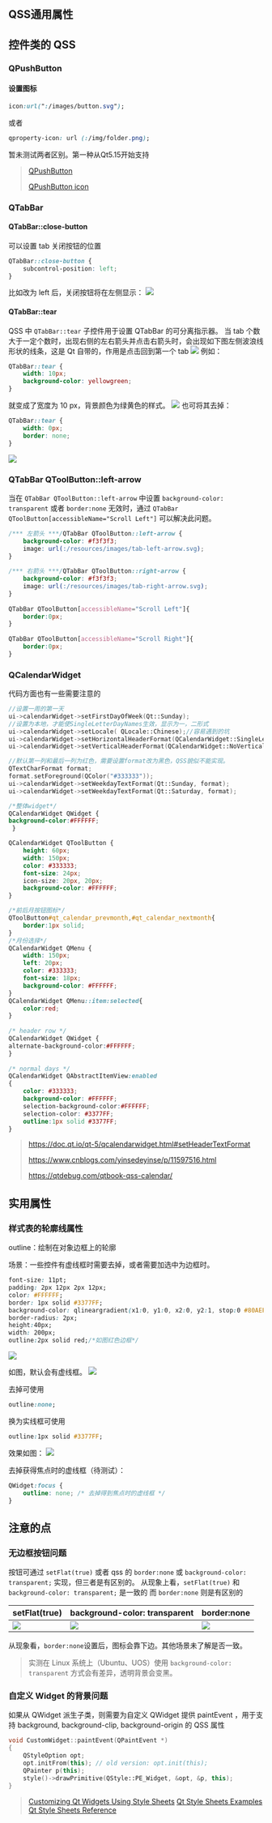 
## QSS通用属性

## 控件类的 QSS
### QPushButton
#### 设置图标
```css
icon:url(":/images/button.svg");
```
或者
```css
qproperty-icon: url (:/img/folder.png);
```

暂未测试两者区别。第一种从Qt5.15开始支持

> [QPushButton](https://doc.qt.io/qt-5/qpushbutton.html)
>
> [QPushButton icon](https://doc.qt.io/qt-5/stylesheet-reference.html#icon-prop)

### QTabBar
#### QTabBar::close-button
可以设置 tab 关闭按钮的位置
```css
QTabBar::close-button {
    subcontrol-position: left;
}
```
比如改为 left 后，关闭按钮将在左侧显示：
![](Qt.assets/Pasted%20image%2020230817114341.png)
#### QTabBar::tear
QSS 中 `QTabBar::tear` 子控件用于设置 QTabBar 的可分离指示器。
当 tab 个数大于一定个数时，出现右侧的左右箭头并点击右箭头时，会出现如下图左侧波浪线形状的线条，这是 Qt 自带的，作用是点击回到第一个 tab
![](Qt.assets/Pasted%20image%2020230817113018.png)
例如：
```css
QTabBar::tear {
    width: 10px;
    background-color: yellowgreen;
}
```
就变成了宽度为 10 px，背景颜色为绿黄色的样式。
![](Qt.assets/Pasted%20image%2020230817113408.png)
也可将其去掉：
```css
QTabBar::tear {
    width: 0px; 
    border: none;
}
```
![](Qt.assets/Pasted%20image%2020230817113637.png)

### QTabBar QToolButton::left-arrow
当在 `QTabBar QToolButton::left-arrow` 中设置 `background-color: transparent` 或者 ` border:none ` 无效时，通过 `QTabBar QToolButton[accessibleName="Scroll Left"]` 可以解决此问题。
```css
/*** 左箭头 ***/QTabBar QToolButton::left-arrow {  
    background-color: #f3f3f3;  
    image: url(:/resources/images/tab-left-arrow.svg);  
}  
  
/*** 右箭头 ***/QTabBar QToolButton::right-arrow {  
    background-color: #f3f3f3;  
    image: url(:/resources/images/tab-right-arrow.svg);  
}  
  
QTabBar QToolButton[accessibleName="Scroll Left"]{  
    border:0px;  
}  
  
QTabBar QToolButton[accessibleName="Scroll Right"]{  
    border:0px;  
}
```

### QCalendarWidget

代码方面也有一些需要注意的

```cpp
//设置一周的第一天
ui->calendarWidget->setFirstDayOfWeek(Qt::Sunday);
//设置为本地，才能使SingleLetterDayNames生效，显示为一，二形式
ui->calendarWidget->setLocale( QLocale::Chinese);//容易遇到的坑
ui->calendarWidget->setHorizontalHeaderFormat(QCalendarWidget::SingleLetterDayNames);
ui->calendarWidget->setVerticalHeaderFormat(QCalendarWidget::NoVerticalHeader);

//默认第一列和最后一列为红色，需要设置format改为黑色，QSS貌似不能实现。
QTextCharFormat format;
format.setForeground(QColor("#333333"));
ui->calendarWidget->setWeekdayTextFormat(Qt::Sunday, format);
ui->calendarWidget->setWeekdayTextFormat(Qt::Saturday, format);
```



```css
/*整体widget*/
QCalendarWidget QWidget { 
background-color:#FFFFFF;
 }

QCalendarWidget QToolButton {
    height: 60px;
    width: 150px;
    color: #333333;
    font-size: 24px;
    icon-size: 20px, 20px;
    background-color: #FFFFFF;
}

/*前后月按钮图标*/
QToolButton#qt_calendar_prevmonth,#qt_calendar_nextmonth{
	border:1px solid;
}
/*月份选择*/
QCalendarWidget QMenu {
    width: 150px;
    left: 20px;
    color: #333333;
    font-size: 18px;
    background-color: #FFFFFF;
}
QCalendarWidget QMenu::item:selected{
	color:red;
}
  
/* header row */
QCalendarWidget QWidget { 
alternate-background-color:#FFFFFF; 
}
  
/* normal days */
QCalendarWidget QAbstractItemView:enabled
{
    color: #333333; 
    background-color: #FFFFFF; 
    selection-background-color:#FFFFFF;
    selection-color: #3377FF;
	outline:1px solid #3377FF;
}
```

> https://doc.qt.io/qt-5/qcalendarwidget.html#setHeaderTextFormat
>
> https://www.cnblogs.com/yinsedeyinse/p/11597516.html
>
> https://qtdebug.com/qtbook-qss-calendar/

## 实用属性

### 样式表的轮廓线属性
outline：绘制在对象边框上的轮廓

场景：一些控件有虚线框时需要去掉，或者需要加选中为边框时。

```css
font-size: 11pt;
padding: 2px 12px 2px 12px;
color: #FFFFFF;
border: 1px solid #3377FF;
background-color: qlineargradient(x1:0, y1:0, x2:0, y2:1, stop:0 #80AEFF, stop:1 #3377FF);
border-radius: 2px;
height:40px;
width: 200px;
outline:2px solid red;/*如图红色边框*/
```

![](Qt.assets/Pasted%20image%2020220929105403.png)

如图，默认会有虚线框。
![](Qt.assets/Pasted%20image%2020220929112102.png)

去掉可使用
```css
outline:none;
```

换为实线框可使用
```css
outline:1px solid #3377FF;
```
效果如图：
![](Qt.assets/Pasted%20image%2020220929112229.png)

去掉获得焦点时的虚线框（待测试）：
```css
QWidget:focus {  
    outline: none; /* 去掉得到焦点时的虚线框 */  
}
```
## 注意的点
### 无边框按钮问题
按钮可通过 `setFlat(true)` 或者 qss 的 `border:none` 或 `background-color: transparent;` 实现，但三者是有区别的。
从现象上看，`setFlat(true)` 和 `background-color: transparent;` 是一致的
而 `border:none` 则是有区别的

| setFlat(true)                                     | background-color: transparent                     | border:none                                       |
| ------------------------------------------------- | ------------------------------------------------- | ------------------------------------------------- |
| ![](Qt.assets/image_setFlat(true).png) | ![](Qt.assets/image_background-color_transparent.png) | ![](Qt.assets/img_border_none.png) |


从现象看，`border:none`设置后，图标会靠下边。其他场景未了解是否一致。
> 实测在 Linux 系统上（Ubuntu、UOS）使用 `background-color: transparent` 方式会有差异，透明背景会变黑。

### 自定义 Widget 的背景问题
如果从 QWidget 派生子类，则需要为自定义 QWidget 提供 paintEvent ，用于支持 background, background-clip, background-origin 的 QSS 属性

```cpp
void CustomWidget::paintEvent(QPaintEvent *)
{
    QStyleOption opt;
    opt.initFrom(this); // old version: opt.init(this);
    QPainter p(this);
    style()->drawPrimitive(QStyle::PE_Widget, &opt, &p, this);
}
```



> [Customizing Qt Widgets Using Style Sheets](https://doc.qt.io/qt-5/stylesheet-customizing.html)
> [Qt Style Sheets Examples](https://doc.qt.io/qt-5/stylesheet-examples.html)
> [Qt Style Sheets Reference](https://doc.qt.io/qt-5/stylesheet-reference.html)